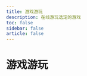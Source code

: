 ```yaml
---
title: 游戏游玩
description: 在线游玩选定的游戏
toc: false
sidebar: false
article: false
---
```


# 游戏游玩

<GamePlayer />
